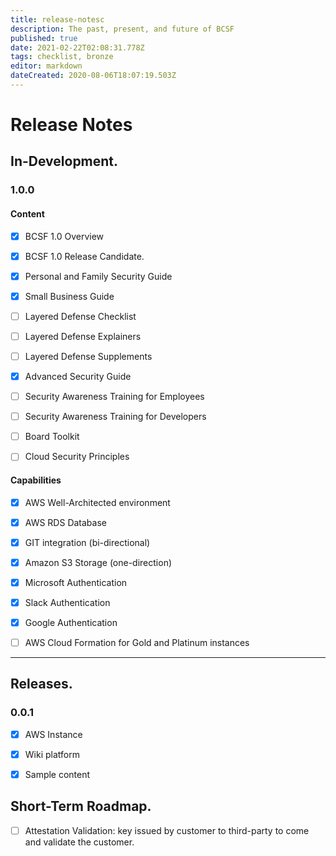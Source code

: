 ```yaml
---
title: release-notesc
description: The past, present, and future of BCSF
published: true
date: 2021-02-22T02:08:31.778Z
tags: checklist, bronze
editor: markdown
dateCreated: 2020-08-06T18:07:19.503Z
---
```


# Release Notes


## In-Development. 

### 1.0.0

#### Content
- [X] BCSF 1.0 Overview
- [X] BCSF 1.0 Release Candidate.
- [X] Personal and Family Security Guide
- [X] Small Business Guide
- [ ] Layered Defense Checklist
- [ ] Layered Defense Explainers
- [ ] Layered Defense Supplements
- [X] Advanced Security Guide
- [ ] Security Awareness Training for Employees
- [ ] Security Awareness Training for Developers
- [ ] Board Toolkit
- [ ] Cloud Security Principles


#### Capabilities
- [X] AWS Well-Architected environment
- [X] AWS RDS Database 
- [X] GIT integration (bi-directional)
- [X] Amazon S3 Storage  (one-direction) 
- [X] Microsoft Authentication
- [X] Slack Authentication
- [X] Google Authentication
- [ ] AWS Cloud Formation for Gold and Platinum instances


---

## Releases.

### 0.0.1 
- [X] AWS Instance
- [X] Wiki platform 
- [X] Sample content


## Short-Term Roadmap.
- [ ] Attestation Validation: key issued by customer to third-party to come and validate the customer. 